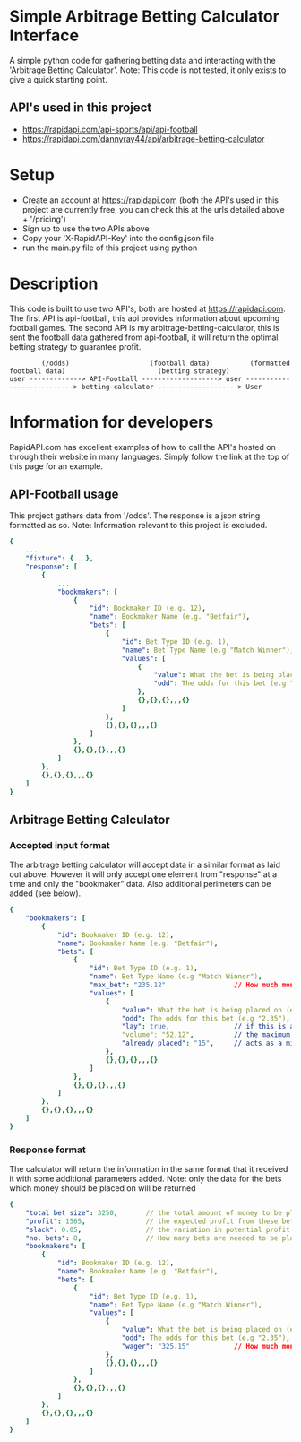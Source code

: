 # Simple Arbitrage Betting Calculator Interface
A simple python code for gathering betting data and interacting with the 'Arbitrage Betting Calculator'.
Note: This code is not tested, it only exists to give a quick starting point.

## API's used in this project
 - https://rapidapi.com/api-sports/api/api-football
 - https://rapidapi.com/dannyray44/api/arbitrage-betting-calculator

# Setup
 - Create an account at https://rapidapi.com (both the API's used in this project are currently free, you can check this at the urls detailed above + '/pricing')
 - Sign up to use the two APIs above
 - Copy your 'X-RapidAPI-Key' into the config.json file
 - run the main.py file of this project using python

# Description
This code is built to use two API's, both are hosted at https://rapidapi.com. The first API is api-football, this api provides information about upcoming football games. The second API is my arbitrage-betting-calculator, this is sent the football data gathered from api-football, it will return the optimal betting strategy to guarantee profit.

```
        (/odds)                    (football data)          (formatted football data)                       (betting strategy)
user -------------> API-Football -------------------> user ---------------------------> betting-calculator --------------------> User
```

# Information for developers
RapidAPI.com has excellent examples of how to call the API's hosted on through their website in many languages. Simply follow the link at the top of this page for an example.

## API-Football usage
This project gathers data from '/odds'. The response is a json string formatted as so. Note: Information relevant to this project is excluded.
```yaml
{
    ...
    "fixture": {...},
    "response": [
        {
            ...
            "bookmakers": [
                {
                    "id": Bookmaker ID (e.g. 12),
                    "name": Bookmaker Name (e.g. "Betfair"),
                    "bets": [
                        {
                            "id": Bet Type ID (e.g. 1),
                            "name": Bet Type Name (e.g "Match Winner"),
                            "values": [
                                {
                                    "value": What the bet is being placed on (e.g "Home"),
                                    "odd": The odds for this bet (e.g "2.35")
                                },
                                {},{},{},,,{}
                            ]
                        },
                        {},{},{},,,{}
                    ]
                },
                {},{},{},,,{}
            ]
        },
        {},{},{},,,{}
    ]
}
```

## Arbitrage Betting Calculator
### Accepted input format
The arbitrage betting calculator will accept data in a similar format as laid out above. However it will only accept one element from "response" at a time and only the "bookmaker" data. Also additional perimeters can be added (see below).
```yaml
{
    "bookmakers": [
        {
            "id": Bookmaker ID (e.g. 12),
            "name": Bookmaker Name (e.g. "Betfair"),
            "bets": [
                {
                    "id": Bet Type ID (e.g. 1),
                    "name": Bet Type Name (e.g "Match Winner"),
                    "max_bet": "235.12"                 // How much money is available in this website, or how much you are willing to bet (default=1000)
                    "values": [
                        {
                            "value": What the bet is being placed on (e.g "Home"),
                            "odd": The odds for this bet (e.g "2.35"),
                            "lay": true,                // if this is a lay bet (default: false)
                            "volume": "52.12",          // the maximum amount that can be placed on this bet (default: infinite, will be limited by the sites "max_bet")
                            "already placed": "15",     // acts as a minimum amount that can be placed on this bet (default: 0)
                        },
                        {},{},{},,,{}
                    ]
                },
                {},{},{},,,{}
            ]
        },
        {},{},{},,,{}
    ]
}
```
### Response format
The calculator will return the information in the same format that it received it with some additional parameters added. Note: only the data for the bets which money should be placed on will be returned
```yaml
{
    "total bet size": 3250,       // the total amount of money to be placed on bets
    "profit": 1565,               // the expected profit from these bets
    "slack": 0.05,                // the variation in potential profit dependant on the outcome
    "no. bets": 8,                // How many bets are needed to be placed
    "bookmakers": [
        {
            "id": Bookmaker ID (e.g. 12),
            "name": Bookmaker Name (e.g. "Betfair"),
            "bets": [
                {
                    "id": Bet Type ID (e.g. 1),
                    "name": Bet Type Name (e.g "Match Winner"),
                    "values": [
                        {
                            "value": What the bet is being placed on (e.g "Home"),
                            "odd": The odds for this bet (e.g "2.35"),
                            "wager": "325.15"   		// How much money to place on this bet (e.g. Place £325.15 on the home team to win @ betfair)
                        },
                        {},{},{},,,{}
                    ]
                },
                {},{},{},,,{}
            ]
        },
        {},{},{},,,{}
    ]
}
```




